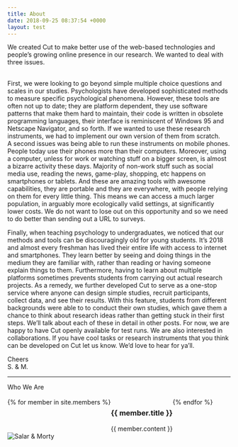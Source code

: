 ```yaml
---
title: About
date: 2018-09-25 08:37:54 +0000
layout: test
---
```



We created Cut to make better use of the web-based technologies and people’s growing online presence in our research. We wanted to deal with three issues. 

<br />
First, we were looking to go beyond simple multiple choice questions and scales in our studies. Psychologists have developed sophisticated methods to measure specific psychological phenomena. However, these tools are often not up to date; they are platform dependent, they use software patterns that make them hard to maintain, their code is written in obsolete programming languages, their interface is reminiscent of Windows 95 and Netscape Navigator, and so forth. If we wanted to use these research instruments, we had to implement our own version of them from scratch.

<br />
A second issues was being able to run these instruments on mobile phones. People today use their phones more than their computers. Moreover, using a computer, unless for work or watching stuff on a bigger screen, is almost a bizarre activity these days. Majority of non-work stuff such as social media use, reading the news, game-play, shopping, etc happens on smartphones or tablets. And these are amazing tools with awesome capabilities, they are portable and they are everywhere, with people relying on them for every little thing. This means we can access a much larger population, in arguably more ecologically valid settings, at significantly lower costs. We do not want to lose out on this opportunity and so we need to do better than sending out a URL to surveys.

<br />

Finally, when teaching psychology to undergraduates, we noticed that our methods and tools can be discouragingly old for young students. It’s 2018 and almost every freshman has lived their entire life with access to  internet and smartphones. They learn better by seeing and doing things in the medium they are familiar with, rather than reading or having someone explain things to them. Furthermore, having to learn about multiple platforms sometimes prevents students from carrying out actual research projects. As a remedy, we further developed Cut to serve as a one-stop service where anyone can design simple studies, recruit participants, collect data, and see their results. With this feature, students from different backgrounds were able to to conduct their own studies, which gave them a chance to think about research ideas rather than getting stuck in their first steps.
We’ll talk about each of these in detail in other posts. For now, we are happy to have Cut openly available for test runs. We are also interested in collaborations. If you have cool tasks or research instruments that you think can be developed on Cut let us know. We’d love to hear for ya’ll.

Cheers
<br>
S. & M.

<hr class="divider" />


<div class="page-heading">Who We Are</div>
<br />
<section class="post-content">
  <div style="display: flex">
    {% for member in site.members %}
    <div class="footer-col">
      <h3 class="member-title">
        <strong>{{ member.title }}</strong>
      </h3>
      <div class="member-container">
        {{ member.content }}
      </div>
    </div>
    {% endfor %}
  </div>
</section>

<div class="about-us-image-container">
  <img src="{{ "/assets/img/s-m.jpg" | absolute_url }}" alt="Salar & Morty" class="about-us">
</div>
